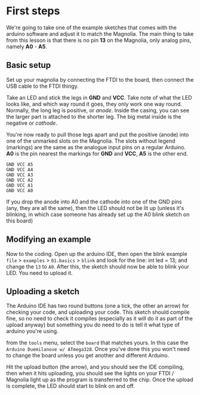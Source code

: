 # First steps

We're going to take one of the example sketches that comes with the arduino software and adjust it to match the Magnolia. The main thing to take from this lesson is that there is no pin **13** on the Magnolia, only analog pins, namely **A0** - **A5**.

Basic setup
----------

Set up your magnolia by connecting the FTDI to the board, then connect the USB cable to the FTDI thingy.

Take an LED and stick the legs in **GND** and **VCC**. Take note of what the LED looks like, and which way round it goes, they only work one way round. Normally, the long leg is positive, or *anode*. Inside the casing, you can see the larger part is attached to the shorter leg. The big metal inside is the negative or *cathode*.

You're now ready to pull those legs apart and put the positive (anode) into one of the unmarked slots on the Magnolia. The slots without legend (markings) are the same as the analogue input pins on a regular Arduino. **A0** is the pin nearest the markings for **GND** and **VCC**, **A5** is the other end.

    GND VCC A5
    GND VCC A4
    GND VCC A3
    GND VCC A2
    GND VCC A1
    GND VCC A0

If you drop the anode into A0 and the cathode into one of the GND pins (any, they are all the same), then the LED should not be lit up (unless it's blinking, in which case someone has already set up the A0 blink sketch on this board)

Modifying an example
----

Now to the coding. Open up the arduino IDE, then open the blink example `file` > `examples` > `01.basics` > `blink` and look for the line:
    int led = 13;
and change the `13` to `A0`. After this, the sketch should now be able to blink your LED. You need to upload it.

Uploading a sketch
-----

The Arduino IDE has two round buttons (one a tick, the other an arrow) for checking your code, and uploading your code. This sketch should compile fine, so no need to check it compiles (especially as it will do it as part of the upload anyway) but something you do need to do is tell it what type of arduino you're using.

from the `tools` menu, select the `board` that matches yours. In this case the `Arduino Duemilanove w/ ATmega328`. Once you've done this you won't need to change the board unless you get another and different Arduino.

Hit the upload button (the arrow), and you should see the IDE compiling, then when it hits uploading, you should see the lights on your FTDI / Magnolia light up as the program is transferred to the chip. Once the upload is complete, the LED should start to blink on and off.